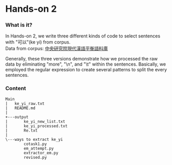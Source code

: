 # Hands-on 2

### What is it?
In Hands-on 2, we write three different kinds of code to select sentences with "可以"(ke yi) from corpus.  
Data from corpus: [中央研究院現代漢語平衡語料庫](https://asbc.iis.sinica.edu.tw/)

Generally, these three versions demonstrate how we processed the raw data by eliminating "more", "\n", and "\t" within the sentences. Basically, we employed the regular expression to create several patterns to split the every sentences.


### Content
```
Main
|   ke_yi_raw.txt
|   README.md
|   
+---output
|       ke_yi_new_list.txt
|       ke_yi_processed.txt
|       Re.txt
|       
\---ways to extract ke_yi
        cotask1.py
        em_attempt.py
        extractor_em.py
        revised.py
        
        
